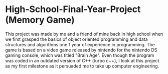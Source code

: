 # High-School-Final-Year-Project (Memory Game)
This project was made by me and a friend of mine back in high school when we first grasped the basics of object oriented programming and 
data structures and algorithms one 1 year of experience in programming. The game is based on a video game released by nintendo for the nintendo DS gaming console, which was titled "Brain Age". Even though the program was coded in an outdated version of C++ (turbo c++), I look at this project as my first milestone as it persuaded me to take up computer engineering.
